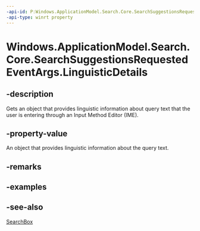 ----api-id: P:Windows.ApplicationModel.Search.Core.SearchSuggestionsRequestedEventArgs.LinguisticDetails
-api-type: winrt property
---<!-- Property syntaxpublic Windows.ApplicationModel.Search.SearchQueryLinguisticDetails LinguisticDetails { get; }--># Windows.ApplicationModel.Search.Core.SearchSuggestionsRequestedEventArgs.LinguisticDetails## -descriptionGets an object that provides linguistic information about query text that the user is entering through an Input Method Editor (IME).## -property-valueAn object that provides linguistic information about the query text.## -remarks## -examples## -see-also[SearchBox](../windows.ui.xaml.controls/searchbox.md)